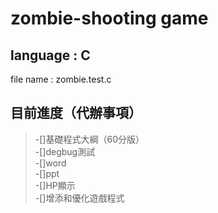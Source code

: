 zombie-shooting game  
===
language : C  
---
file name : zombie.test.c  


目前進度（代辦事項）    
---
>-[]基礎程式大綱（60分版）  
>-[]degbug測試    
>-[]word    
>-[]ppt    
>-[]HP顯示    
>-[]增添和優化遊戲程式    

